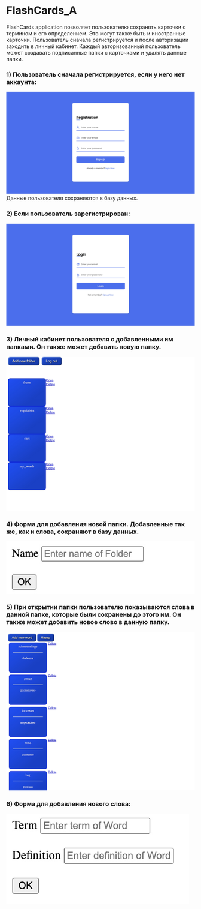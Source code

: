 # FlashCards_A
FlashCards application позволяет пользователю сохранять карточки с термином и его определением. Это могут также быть и иностранные карточки. Пользователь
сначала регистрируется и после авторизации заходить в личный кабинет. Каждый авторизованный пользователь может
создавать подписанные папки с карточками и удалять данные папки. 


### 1) Пользователь сначала регистрируется, если у него нет аккаунта:
![registr](flashcards2/page/registr.jpeg)
Данные пользователя сохраняются в базу данных.

 
### 2) Если пользователь зарегистрирован:
![login](flashcards2/page/login.jpeg)


### 3) Личный кабинет пользователя с добавленными им папками. Он также может добавить новую папку.
![account](flashcards2/page/account.jpeg)


### 4) Форма для добавления новой папки. Добавленные так же, как и слова, сохраняют в базу данных.
![AddFolder](flashcards2/page/AddFolder.jpeg)



### 5) При открытии папки пользователю показываются слова в данной папке, которые были сохранены до этого им. Он также может добавить новое слово в данную папку.
![words](flashcards2/page/words.jpeg)



### 6) Форма для добавления нового слова:
![AddNewWord](flashcards2/page/AddNewWord.jpeg)
